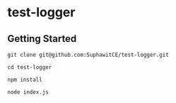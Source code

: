 # test-logger

## Getting Started

`git clone git@github.com:SuphawitCE/test-logger.git`

`cd test-logger`

`npm install`

`node index.js`
